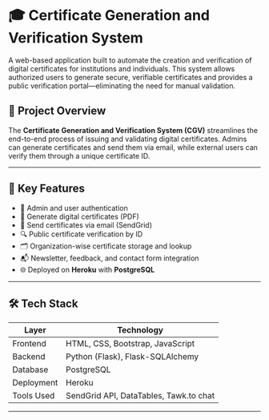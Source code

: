 # 🎓 **Certificate Generation and Verification System**

A web-based application built to automate the creation and verification of digital certificates for institutions and individuals. This system allows authorized users to generate secure, verifiable certificates and provides a public verification portal—eliminating the need for manual validation.

## 📌 Project Overview

The **Certificate Generation and Verification System (CGV)** streamlines the end-to-end process of issuing and validating digital certificates. Admins can generate certificates and send them via email, while external users can verify them through a unique certificate ID.

---

## 🚀 Key Features

- 🔐 Admin and user authentication
- 🧾 Generate digital certificates (PDF)
- 📩 Send certificates via email (SendGrid)
- 🔍 Public certificate verification by ID
- 🗂️ Organization-wise certificate storage and lookup
- 📬 Newsletter, feedback, and contact form integration
- 🌐 Deployed on **Heroku** with **PostgreSQL**

---

## 🛠 Tech Stack

| Layer         | Technology                            |
|---------------|----------------------------------------|
| Frontend      | HTML, CSS, Bootstrap, JavaScript       |
| Backend       | Python (Flask), Flask-SQLAlchemy       |
| Database      | PostgreSQL                             |
| Deployment    | Heroku                                 |
| Tools Used    | SendGrid API, DataTables, Tawk.to chat |

---
